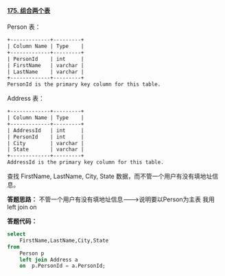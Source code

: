 #### [175. 组合两个表](https://leetcode-cn.com/problems/combine-two-tables/)

Person 表：

```html
+-------------+---------+
| Column Name | Type    |
+-------------+---------+
| PersonId    | int     |
| FirstName   | varchar |
| LastName    | varchar |
+-------------+---------+
PersonId is the primary key column for this table.
```

Address 表：

```html
+-------------+---------+
| Column Name | Type    |
+-------------+---------+
| AddressId   | int     |
| PersonId    | int     |
| City        | varchar |
| State       | varchar |
+-------------+---------+
AddressId is the primary key column for this table.
```

查找 FirstName, LastName, City, State 数据，而不管一个用户有没有填地址信息。

**答题思路：** 不管一个用户有没有填地址信息--->说明要以Person为主表 我用left join on



**答题代码：**

```sql
select 
	FirstName,LastName,City,State
from 
	Person p  
	left join Address a
	on  p.PersonId = a.PersonId;
```

